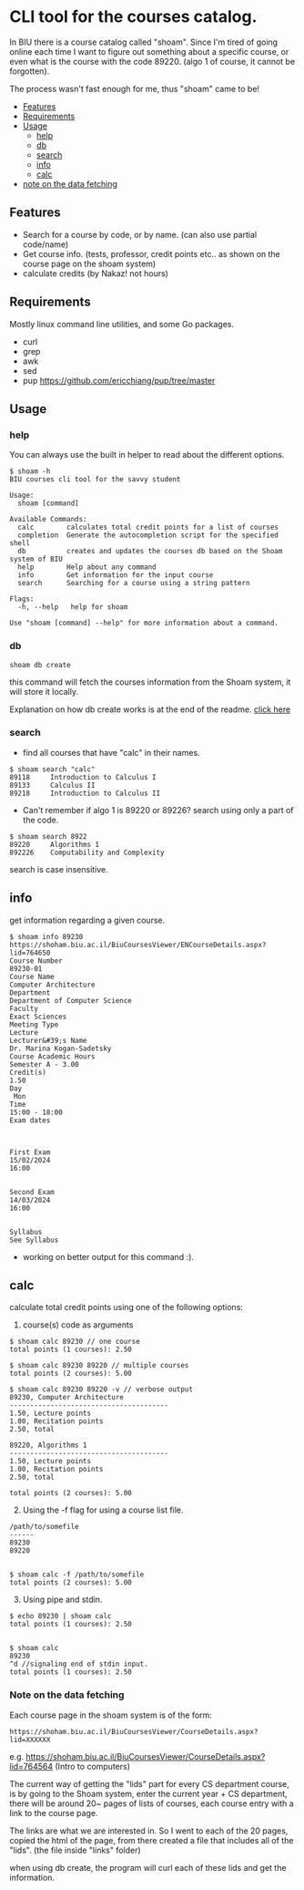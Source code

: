 # CLI tool for the courses catalog.

In BIU there is a course catalog called "shoam".
Since I'm tired of going online each time I want to figure out something about a specific course,
or even what is the course with the code 89220. (algo 1 of course, it cannot be forgotten).

The process wasn't fast enough for me, thus "shoam" came to be!

* [Features](#features)
* [Requirements](#requirements)
* [Usage](#usage)
    * [help](#help)
    * [db](#db)
    * [search](#search)
    * [info](#info)
    * [calc](#calc)
* [note on the data fetching](#note-on-the-data-fetching)

## Features

* Search for a course by code, or by name. (can also use partial code/name)
* Get course info. (tests, professor, credit points etc.. as shown on the course page on the shoam system)
* calculate credits (by Nakaz! not hours)

## Requirements

Mostly linux command line utilities, and some Go packages.

* curl
* grep
* awk
* sed
* pup https://github.com/ericchiang/pup/tree/master

## Usage

### help

You can always use the built in helper to read about the different options.
```
$ shoam -h
BIU courses cli tool for the savvy student

Usage:
  shoam [command]

Available Commands:
  calc        calculates total credit points for a list of courses
  completion  Generate the autocompletion script for the specified shell
  db          creates and updates the courses db based on the Shoam system of BIU
  help        Help about any command
  info        Get information for the input course
  search      Searching for a course using a string pattern

Flags:
  -h, --help   help for shoam

Use "shoam [command] --help" for more information about a command.
```


### db

```
shoam db create
```

this command will fetch the courses information from the Shoam system,
it will store it locally.

Explanation on how db create works is at the end of the readme. [click here](#note-on-the-data-fetching)
     

### search

* find all courses that have "calc" in their names.
```
$ shoam search "calc"
89118     Introduction to Calculus I
89133     Calculus II
89218     Introduction to Calculus II
```

* Can't remember if algo 1 is 89220 or 89226? search using only a part of the code. 

```
$ shoam search 8922
89220     Algorithms 1
892226    Computability and Complexity

```

search is case insensitive.

## info

get information regarding a given course.

```
$ shoam info 89230
https://shoham.biu.ac.il/BiuCoursesViewer/ENCourseDetails.aspx?lid=764650
Course Number
89230-01
Course Name
Computer Architecture
Department
Department of Computer Science
Faculty
Exact Sciences 
Meeting Type
Lecture
Lecturer&#39;s Name
Dr. Marina Kogan-Sadetsky
Course Academic Hours
Semester A - 3.00
Credit(s)
1.50
Day
 Mon
Time
15:00 - 18:00 
Exam dates



First Exam
15/02/2024
16:00


Second Exam
14/03/2024
16:00


Syllabus
See Syllabus
```

* working on better output for this command :).

## calc 

calculate total credit points using one of the following options:

1. course(s) code as arguments

```
$ shoam calc 89230 // one course
total points (1 courses): 2.50

$ shoam calc 89230 89220 // multiple courses
total points (2 courses): 5.00

$ shoam calc 89230 89220 -v // verbose output
89230, Computer Architecture
---------------------------------------
1.50, Lecture points
1.00, Recitation points
2.50, total

89220, Algorithms 1
---------------------------------------
1.50, Lecture points
1.00, Recitation points
2.50, total

total points (2 courses): 5.00
```

2. Using the -f flag for using a course list file.

```
/path/to/somefile
------
89230
89220


$ shoam calc -f /path/to/somefile 
total points (2 courses): 5.00

```

3. Using pipe and stdin.
```
$ echo 89230 | shoam calc
total points (1 courses): 2.50


$ shoam calc
89230
^d //signaling end of stdin input.
total points (1 courses): 2.50
```

### Note on the data fetching
Each course page in the shoam system is of the form:
```
https://shoham.biu.ac.il/BiuCoursesViewer/CourseDetails.aspx?lid=XXXXXX
```

e.g. https://shoham.biu.ac.il/BiuCoursesViewer/CourseDetails.aspx?lid=764564 (Intro to computers)

The current way of getting the "lids" part for every CS department course, is by going to the Shoam system,
enter the current year + CS department, there will be around 20~ pages of lists of courses, each course entry with a link to
the course page.

The links are what we are interested in.
So I went to each of the 20 pages, copied the html of the page, from there created a 
file that includes all of the "lids". (the file inside "links" folder)

when using db create, the program will curl each of these lids and get the information.

